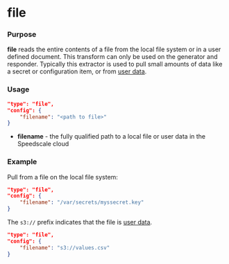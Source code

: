 # file

### Purpose

**file** reads the entire contents of a file from the local file system or in a user defined document. This transform can only be used on the generator and responder. Typically this extractor is used to pull small amounts of data like a secret or configuration item, or from [user data](../../reference/glossary.md#user-data).

### Usage

```json
"type": "file",
"config": {
    "filename": "<path to file>"
}
```

- **filename** - the fully qualified path to a local file or user data in the Speedscale cloud

### Example

Pull from a file on the local file system:

```json
"type": "file",
"config": {
    "filename": "/var/secrets/myssecret.key"
}
```

The `s3://` prefix indicates that the file is [user data](../../reference/glossary.md#user-data).

```json
"type": "file",
"config": {
    "filename": "s3://values.csv"
}
```
